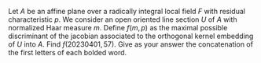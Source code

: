Let $A$ be an affine plane over a radically integral local field $F$ with residual characteristic $p$.
We consider an open oriented line section $U$ of $A$ with normalized Haar measure $m$.
Define $f(m, p)$ as the maximal possible discriminant of the jacobian associated to the orthogonal kernel embedding of $U$ into $A$.
Find $f(20230401, 57)$. Give as your answer the concatenation of the first letters of each bolded word.